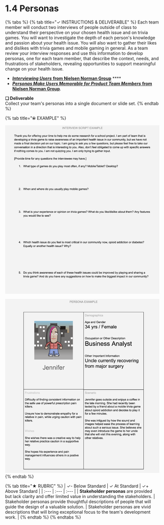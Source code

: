 # 1.4 Personas



{% tabs %}
{% tab title="✓  INSTRUCTIONS & DELIVERABLE" %}
Each team member will conduct two interviews of people outside of class to understand their perspective on your chosen health issue and on trivia games. You will want to investigate the depth of each person's knowledge and passion about your health issue. You will also want to gather their likes and dislikes with trivia games and mobile gaming in general. As a team review your interview responses and use this information to develop personas, one for each team member, that describe the context, needs, and frustrations of stakeholders, revealing opportunities to support meaningful change on your health issue.

* [_**Interviewing Users**_ **from Nielsen Norman Group**](https://www.nngroup.com/articles/interviewing-users/) ****
* [_**Personas Make Users Memorable for Product Team Members**_ **from Nielsen Norman Group**](https://www.nngroup.com/articles/persona/).

**❏ Deliverable**  
Collect your team's personas into a single document or slide set.
{% endtab %}

{% tab title="⦿ EXAMPLE" %}


![](../../.gitbook/assets/interviewscriptexample.png)



![](../../.gitbook/assets/personaexample.png)
{% endtab %}

{% tab title="★  RUBRIC" %}
| ✓-  Below Standard | ✓  At Standard | ✓+  Above Standard |
| :--- | :--- | :--- |
| **Stakeholder personas** are provided but lack clarity and offer limited value in understanding the stakeholders. | Stakeholder personas provide thoughtful descriptions of people that will guide the design of a valuable solution. | Stakeholder personas are vivid descriptions that will bring exceptional focus to the team's development work.  |
{% endtab %}
{% endtabs %}



